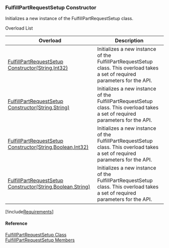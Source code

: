 ﻿### FulfillPartRequestSetup Constructor

Initializes a new instance of the FulfillPartRequestSetup class.

Overload List

| Overload | Description |
| --- | --- |
| [FulfillPartRequestSetup Constructor(String,Int32)](FChoice.Toolkits.Clarify~FChoice.Toolkits.Clarify.Logistics.FulfillPartRequestSetup~_ctor(String,Int32).md) | Initializes a new instance of the FulfillPartRequestSetup class. This overload takes a set of required parameters for the API.   |
| [FulfillPartRequestSetup Constructor(String,String)](FChoice.Toolkits.Clarify~FChoice.Toolkits.Clarify.Logistics.FulfillPartRequestSetup~_ctor(String,String).md) | Initializes a new instance of the FulfillPartRequestSetup class. This overload takes a set of required parameters for the API.   |
| [FulfillPartRequestSetup Constructor(String,Boolean,Int32)](FChoice.Toolkits.Clarify~FChoice.Toolkits.Clarify.Logistics.FulfillPartRequestSetup~_ctor(String,Boolean,Int32).md) | Initializes a new instance of the FulfillPartRequestSetup class. This overload takes a set of required parameters for the API.   |
| [FulfillPartRequestSetup Constructor(String,Boolean,String)](FChoice.Toolkits.Clarify~FChoice.Toolkits.Clarify.Logistics.FulfillPartRequestSetup~_ctor(String,Boolean,String).md) | Initializes a new instance of the FulfillPartRequestSetup class. This overload takes a set of required parameters for the API.   |

[!include[Requirements](../partials/requirements.md)]



#### Reference

[FulfillPartRequestSetup Class](FChoice.Toolkits.Clarify~FChoice.Toolkits.Clarify.Logistics.FulfillPartRequestSetup.md)  
[FulfillPartRequestSetup Members](FChoice.Toolkits.Clarify~FChoice.Toolkits.Clarify.Logistics.FulfillPartRequestSetup_members.md)